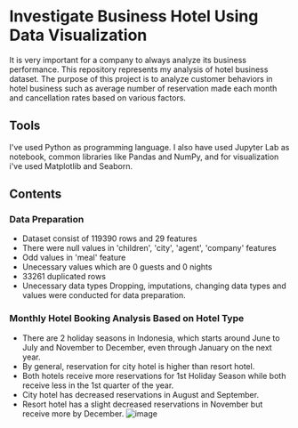 # Investigate Business Hotel Using Data Visualization
It is very important for a company to always analyze its business performance. This repository represents my analysis of hotel business dataset. The purpose of this project is to analyze customer behaviors in hotel business such as average number of reservation made each month and cancellation rates based on various factors.
## Tools
I've used Python as programming language. I also have used Jupyter Lab as notebook, common libraries like Pandas and NumPy, and for visualization i've used Matplotlib and Seaborn. 

## Contents
### Data Preparation
* Dataset consist of 119390 rows and 29 features
* There were null values in 'children', 'city', 'agent', 'company' features
* Odd values in 'meal' feature
* Unecessary values which are 0 guests and 0 nights
* 33261 duplicated rows
* Unecessary data types
Dropping, imputations, changing data types and values were conducted for data preparation.
### Monthly Hotel Booking Analysis Based on Hotel Type
* There are 2 holiday seasons in Indonesia, which starts around June to July and November to December, even through January on the next year.
* By general, reservation for city hotel is higher than resort hotel.
* Both hotels receive more reservations for 1st Holiday Season while both receive less in the 1st quarter of the year.
* City hotel has decreased reservations in August and September.
* Resort hotel has a slight decreased reservations in November but receive more by December.
![image](https://user-images.githubusercontent.com/108931989/183957490-d99a0e4f-a1a2-4d6b-aa1c-44b0e3e26eef.png)

